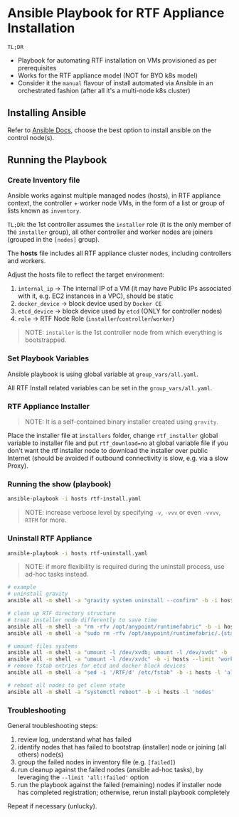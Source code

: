 # Ansible Playbook for RTF Appliance Installation

`TL;DR`
- Playbook for automating RTF installation on VMs provisioned as per prerequisites
- Works for the RTF appliance model (NOT for BYO k8s model)
- Consider it the `manual` flavour of install automated via Ansible in an orchestrated fashion (after all it's a multi-node k8s cluster)

## Installing Ansible

Refer to [Ansible Docs](https://docs.ansible.com/ansible/latest/index.html), choose the best option to install ansible on the control node(s).

## Running the Playbook

### Create Inventory file

Ansible works against multiple managed nodes (hosts), in RTF appliance context, the controller + worker node VMs, in the form of a list or group of lists known as `inventory`.

`TL;DR`: the 1st controller assumes the `installer` role (it is the only member of the `installer` group), all other controller and worker nodes are joiners (grouped in the `[nodes]` group).

The **hosts** file includes all RTF appliance cluster nodes, including controllers and workers.

Adjust the hosts file to reflect the target environment:

1. `internal_ip` -> The internal IP of a VM (it may have Public IPs associated with it, e.g. EC2 instances in a VPC), should be static
2. `docker_device` -> block device used by `Docker CE`
3. `etcd_device` -> block device used by `etcd` (ONLY for controller nodes)
4. `role` -> RTF Node Role (`installer`/`controller`/`worker`)

> NOTE: `installer` is the 1st controller node from which everything is bootstrapped.

### Set Playbook Variables

Ansible playbook is using global variable at `group_vars/all.yaml`.

All RTF Install related variables can be set in the `group_vars/all.yaml`.

### RTF Appliance Installer

> NOTE: It is a self-contained binary installer created using `gravity`.

Place the installer file at `installers` folder, change `rtf_installer` global variable to installer file and put `rtf_download=no` at global variable file if you don't want the rtf installer node to download the installer over public Internet (should be avoided if outbound connectivity is slow, e.g. via a slow Proxy).

### Running the show (playbook)

```bash
ansible-playbook -i hosts rtf-install.yaml
```
> NOTE: increase verbose level by specifying `-v`, `-vvv` or even `-vvvv`, `RTFM` for more.


### Uninstall RTF Appliance

```bash
ansible-playbook -i hosts rtf-uninstall.yaml
```
> NOTE: if more flexibility is required during the uninstall process, use ad-hoc tasks instead.

```bash
# example
# uninstall gravity
ansible all -m shell -a "gravity system uninstall --confirm" -b -i hosts -l 'all'

# clean up RTF directory structure
# treat installer node differently to save time
ansible all -m shell -a "rm -rfv /opt/anypoint/runtimefabric" -b -i hosts -l 'all:!installer'
ansible all -m shell -a "sudo rm -rfv /opt/anypoint/runtimefabric/.{state,rtf,data}" -b -i hosts -l 'installer'

# umount files systems
ansible all -m shell -a "umount -l /dev/xvdb; umount -l /dev/xvdc" -b -i hosts -l 'controllers'
ansible all -m shell -a "umount -l /dev/xvdc" -b -i hosts --limit 'workers'
# remove fstab entries for etcd and docker block devices
ansible all -m shell -a "sed -i '/RTF/d' /etc/fstab" -b -i hosts -l 'all'

# reboot all nodes to get clean state
ansible all -m shell -a "systemctl reboot" -b -i hosts -l 'nodes'
```

### Troubleshooting

General troubleshooting steps:

1. review log, understand what has failed
2. identify nodes that has failed to bootstrap (installer) node or joining (all others) node(s)
3. group the failed nodes in inventory file (e.g. `[failed]`)
4. run cleanup against the failed nodes (ansible ad-hoc tasks), by leveraging the `--limit 'all:!failed'` option
5. run the playbook against the failed (remaining) nodes if installer node has completed registration; otherwise, rerun install playbook completely

Repeat if necessary (unlucky).
